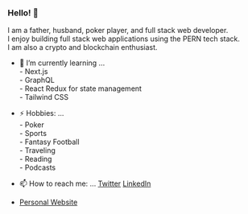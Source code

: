 ### Hello! 👋 
I am a father, husband, poker player, and full stack web developer.
<br> I enjoy building full stack web applications using the PERN tech stack. 
<br> I am also a crypto and blockchain enthusiast.


- 🌱 I’m currently learning ...
              <br> -  Next.js 
              <br> -  GraphQL
              <br> -  React Redux for state management
              <br> -  Tailwind CSS

- ⚡ Hobbies: ... 
              <br> - Poker
              <br> - Sports
              <br> - Fantasy Football
              <br> - Traveling
              <br> - Reading
              <br> - Podcasts

- 📫 How to reach me: ... [Twitter](https://twitter.com/TomWallaceJr2) [LinkedIn](https://www.linkedin.com/in/thomaswallacejr/)
- [Personal Website](http://www.tomwallacejr.com/)


